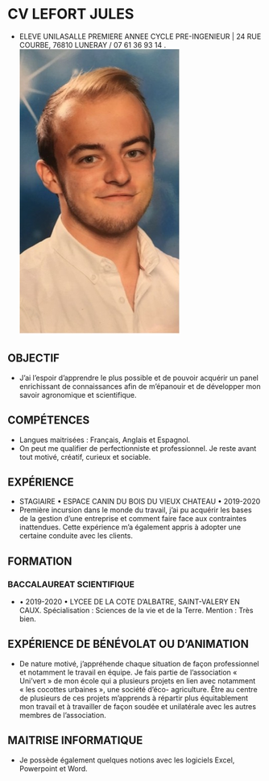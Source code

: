  # CV LEFORT JULES
- ELEVE UNILASALLE PREMIERE ANNEE CYCLE PRE-INGENIEUR | 24 RUE COURBE, 76810 LUNERAY / 07 61 36 93 14 .
![JulesLefort](Photo/matete.jpg "Jules")
## OBJECTIF
- J’ai l’espoir d’apprendre le plus possible et de pouvoir acquérir un panel enrichissant de connaissances afin de m’épanouir et de développer mon savoir agronomique et scientifique.
## COMPÉTENCES
- Langues maitrisées : Français, Anglais et Espagnol.
- On peut me qualifier de perfectionniste et professionnel. Je reste avant tout motivé, créatif, curieux et sociable.
## EXPÉRIENCE
- STAGIAIRE • ESPACE CANIN DU BOIS DU VIEUX CHATEAU • 2019-2020
- Première incursion dans le monde du travail, j’ai pu acquérir les bases de la gestion d’une entreprise et comment faire face aux contraintes inattendues. Cette expérience m’a également appris à adopter une certaine conduite avec les clients.
## FORMATION
### BACCALAUREAT SCIENTIFIQUE 
- • 2019-2020 • LYCEE DE LA COTE D’ALBATRE, SAINT-VALERY EN CAUX. Spécialisation : Sciences de la vie et de la Terre. Mention : Très bien.
## EXPÉRIENCE DE BÉNÉVOLAT OU D’ANIMATION
- De nature motivé, j’appréhende chaque situation de façon professionnel et notamment le travail en équipe. Je fais partie de l’association « Uni’vert » de mon école qui a plusieurs projets en lien avec notamment « les cocottes urbaines », une société d’éco- agriculture. Être au centre de plusieurs de ces projets m’apprends à répartir plus équitablement mon travail et à travailler de façon soudée et unilatérale avec les autres membres de l’association.
## MAITRISE INFORMATIQUE
- Je possède également quelques notions avec les logiciels Excel, Powerpoint et Word.